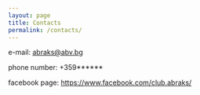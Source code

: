 ```yaml
---
layout: page
title: Contacts
permalink: /contacts/
---
```


e-mail: abraks@abv.bg

phone number: +359******

facebook page: https://www.facebook.com/club.abraks/
